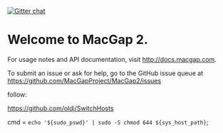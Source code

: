 [![Gitter chat](https://badges.gitter.im/MacGapProject/MacGap2.png)](https://gitter.im/MacGapProject/MacGap2)

# Welcome to MacGap 2.

For usage notes and API documentation, visit http://docs.macgap.com.

To submit an issue or ask for help, go to the GitHub issue queue at https://github.com/MacGapProject/MacGap2/issues

follow: 

https://github.com/oldj/SwitchHosts

cmd = `echo '${sudo_pswd}' | sudo -S chmod 644 ${sys_host_path}`;
 